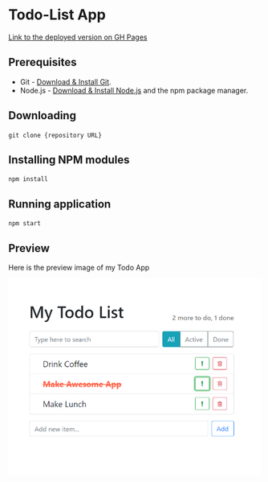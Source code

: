 # Todo-List App

[Link to the deployed version on GH Pages](https://timazubar.github.io/react-course/)

## Prerequisites

- Git - [Download & Install Git](https://git-scm.com/downloads).
- Node.js - [Download & Install Node.js](https://nodejs.org/en/download/) and the npm package manager.

## Downloading

```
git clone {repository URL}
```

## Installing NPM modules

```
npm install
```

## Running application

```
npm start
```

## Preview

Here is the preview image of my Todo App

![alt text](https://github.com/timazubar/react-course/blob/master/preview.png?raw=true)
